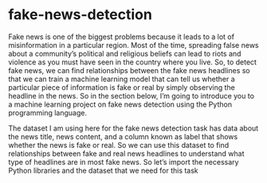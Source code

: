 # fake-news-detection
Fake news is one of the biggest problems because it leads to a lot of misinformation in a particular region.
Most of the time, spreading false news about a community’s political and religious beliefs can lead to riots and violence as you must have seen in the country where you live.
So, to detect fake news, we can find relationships between the fake news headlines so that we can train a machine learning model that can tell us whether a particular piece of information is fake or real by simply observing the headline in the news. So in the section below, I’m going to introduce you to a machine learning project on fake news detection using the Python programming language.


The dataset I am using here for the fake news detection task has data about the news title, news content, and a column known as label that shows whether the news is fake or real. So we can use this dataset to find relationships between fake and real news headlines to understand what type of headlines are in most fake news. So let’s import the necessary Python libraries and the dataset that we need for this task

